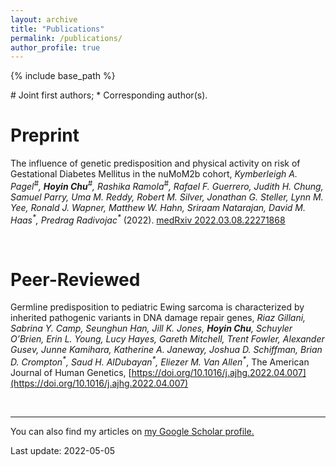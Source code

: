 ```yaml
---
layout: archive
title: "Publications"
permalink: /publications/
author_profile: true
---
```


{% include base_path %}

\# Joint first authors; \* Corresponding author(s).

# Preprint

The influence of genetic predisposition and physical activity on risk of Gestational Diabetes Mellitus in the nuMoM2b cohort, <em>Kymberleigh A. Pagel<sup>#</sup>, **Hoyin Chu**<sup>#</sup>, Rashika Ramola<sup>#</sup>,  Rafael F. Guerrero, Judith H. Chung, Samuel Parry, Uma M. Reddy, Robert M. Silver, Jonathan G. Steller, Lynn M. Yee, Ronald J. Wapner, Matthew W. Hahn, Sriraam Natarajan, David M. Haas<sup>\*</sup>, Predrag Radivojac<sup>\*</sup></em> (2022). [medRxiv 2022.03.08.22271868](https://doi.org/10.1101/2022.03.08.22271868)

<br/>

# Peer-Reviewed

Germline predisposition to pediatric Ewing sarcoma is characterized by inherited pathogenic variants in DNA damage repair genes, <em>Riaz Gillani, Sabrina Y. Camp, Seunghun Han, Jill K. Jones, **Hoyin Chu**, Schuyler O’Brien, Erin L. Young, Lucy Hayes, Gareth Mitchell, Trent Fowler, Alexander Gusev, Junne Kamihara, Katherine A. Janeway, Joshua D. Schiffman, Brian D. Crompton<sup>\*</sup>, Saud H. AlDubayan<sup>\*</sup>, Eliezer M. Van Allen<sup>\*</sup></em>, The American Journal of Human Genetics, [https://doi.org/10.1016/j.ajhg.2022.04.007](https://doi.org/10.1016/j.ajhg.2022.04.007)

<br/>

---

You can also find my articles on <u><a href="{{author.googlescholar}}">my Google Scholar profile</a>.</u>

Last update: 2022-05-05


<!-- {% if author.googlescholar %}
  You can also find my articles on <u><a href="{{author.googlescholar}}">my Google Scholar profile</a>.</u>
{% endif %} -->
<!-- 
{% include base_path %}

{% for post in site.publications reversed %}
  {% include archive-single.html %}
{% endfor %} -->
